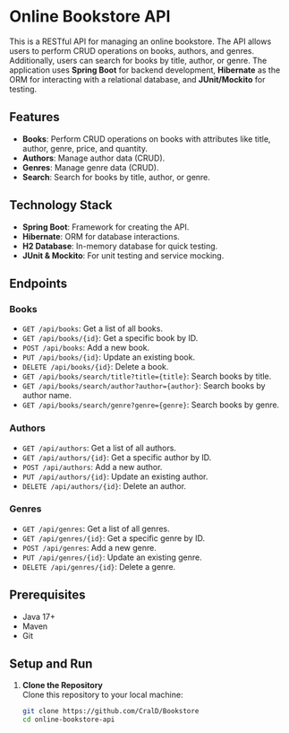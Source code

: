 # Online Bookstore API

This is a RESTful API for managing an online bookstore. The API allows users to perform CRUD operations on books, authors, and genres. Additionally, users can search for books by title, author, or genre. The application uses **Spring Boot** for backend development, **Hibernate** as the ORM for interacting with a relational database, and **JUnit/Mockito** for testing.

## Features

- **Books**: Perform CRUD operations on books with attributes like title, author, genre, price, and quantity.
- **Authors**: Manage author data (CRUD).
- **Genres**: Manage genre data (CRUD).
- **Search**: Search for books by title, author, or genre.

## Technology Stack

- **Spring Boot**: Framework for creating the API.
- **Hibernate**: ORM for database interactions.
- **H2 Database**: In-memory database for quick testing.
- **JUnit & Mockito**: For unit testing and service mocking.

## Endpoints

### Books

- `GET /api/books`: Get a list of all books.
- `GET /api/books/{id}`: Get a specific book by ID.
- `POST /api/books`: Add a new book.
- `PUT /api/books/{id}`: Update an existing book.
- `DELETE /api/books/{id}`: Delete a book.
- `GET /api/books/search/title?title={title}`: Search books by title.
- `GET /api/books/search/author?author={author}`: Search books by author name.
- `GET /api/books/search/genre?genre={genre}`: Search books by genre.

### Authors

- `GET /api/authors`: Get a list of all authors.
- `GET /api/authors/{id}`: Get a specific author by ID.
- `POST /api/authors`: Add a new author.
- `PUT /api/authors/{id}`: Update an existing author.
- `DELETE /api/authors/{id}`: Delete an author.

### Genres

- `GET /api/genres`: Get a list of all genres.
- `GET /api/genres/{id}`: Get a specific genre by ID.
- `POST /api/genres`: Add a new genre.
- `PUT /api/genres/{id}`: Update an existing genre.
- `DELETE /api/genres/{id}`: Delete a genre.

## Prerequisites

- Java 17+
- Maven
- Git

## Setup and Run

1. **Clone the Repository**  
   Clone this repository to your local machine:

   ```bash
   git clone https://github.com/CralD/Bookstore
   cd online-bookstore-api
